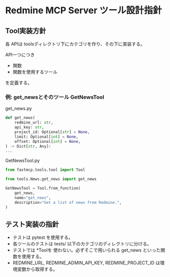 # Redmine MCP Server ツール設計指針

## Tool実装方針

各 APIは toolsディレクトリ下にカテゴリを作り、その下に実装する。

API一つにつき

- 関数
- 関数を使用するツール

を定義する。

### 例: get_newsとそのツール GetNewsTool

get_news.py

```py
def get_news(
    redmine_url: str,
    api_key: str,
    project_id: Optional[str] = None,
    limit: Optional[int] = None,
    offset: Optional[int] = None,
) -> Dict[str, Any]:
...
```

GetNewsTool.py

```py
from fastmcp.tools.tool import Tool

from tools.News.get_news import get_news

GetNewsTool = Tool.from_function(
    get_news,
    name="get_news",
    description="Get a list of news from Redmine.",
)
```

## テスト実装の指針

- テストは pytest を使用する。
- 各ツールのテストは tests/ 以下のカテゴリのディレクトリに分ける。
- テストでは *Toolを 使わない。必ずそこで用いられる get_news といった関数を使用する。
- REDMINE_URL, REDMINE_ADMIN_API_KEY, REDMINE_PROJECT_ID は環境変数から取得する。
